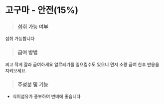 # 고구마 - 안전(15%)

> ### 섭취 가능 여부
섭취 가능합니다

> ### 급여 방법
찌고 작게 잘라 급여하세요
알르레기를 일으킬수도 있으니 먼저 소량 급여 한후 반응을 지켜보세요.

> ### 주성분 및 기능 
- 식이섬유가 풍부하여 변비에 좋습니다
